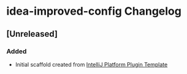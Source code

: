 <!-- Keep a Changelog guide -> https://keepachangelog.com -->

# idea-improved-config Changelog

## [Unreleased]
### Added
- Initial scaffold created from [IntelliJ Platform Plugin Template](https://github.com/JetBrains/intellij-platform-plugin-template)
